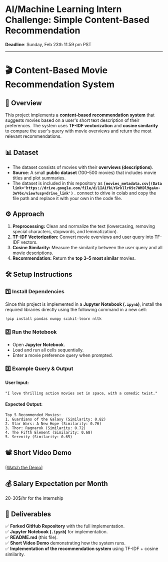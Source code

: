 # AI/Machine Learning Intern Challenge: Simple Content-Based Recommendation

**Deadline**: Sunday, Feb 23th 11:59 pm PST

---

# 🎬 Content-Based Movie Recommendation System  

## 📌 Overview  
This project implements a **content-based recommendation system** that suggests movies based on a user's short text description of their preferences. The system uses **TF-IDF vectorization** and **cosine similarity** to compare the user's query with movie overviews and return the most relevant recommendations.  

## 📊 Dataset  
- The dataset consists of movies with their **overviews (descriptions)**.  
- **Source**: A small **public dataset** (100–500 movies) that includes movie titles and plot summaries.  
- The dataset is included in this repository as **`[movies_metadata.csv](Data link='https://drive.google.com/file/d/1IAifkLYGrkllrK9c7WHDl9gaAo-3eY6x/view?usp=drive_link')`** . connect to drive in colab and copy the file path and replace it with your own in the code file.

## ⚙️ Approach  
1. **Preprocessing:** Clean and normalize the text (lowercasing, removing special characters, stopwords, and lemmatization).  
2. **TF-IDF Vectorization:** Convert movie overviews and user query into TF-IDF vectors.  
3. **Cosine Similarity:** Measure the similarity between the user query and all movie descriptions.  
4. **Recommendation:** Return the **top 3–5 most similar** movies.  

## 🛠️ Setup Instructions  

### **1️⃣ Install Dependencies**  
Since this project is implemented in a **Jupyter Notebook (`.ipynb`)**, install the required libraries directly using the following command in a new cell:  
```python
!pip install pandas numpy scikit-learn nltk
```

### **2️⃣ Run the Notebook**  
- Open **Jupyter Notebook**.  
- Load and run all cells sequentially.  
- Enter a movie preference query when prompted.  

### **3️⃣ Example Query & Output**  
#### **User Input:**  
```plaintext
"I love thrilling action movies set in space, with a comedic twist."
```

#### **Expected Output:**  
```
Top 5 Recommended Movies:
1. Guardians of the Galaxy (Similarity: 0.82)
2. Star Wars: A New Hope (Similarity: 0.76)
3. Thor: Ragnarok (Similarity: 0.72)
4. The Fifth Element (Similarity: 0.68)
5. Serenity (Similarity: 0.65)
```

## 📽️ Short Video Demo  
[[Watch the Demo]]((https://www.awesomescreenshot.com/video/36753966?key=212b0d94b1fec99f2cc056b6c0e1e74b)) <!-- (https://www.awesomescreenshot.com/video/36753966?key=212b0d94b1fec99f2cc056b6c0e1e74b) -->  

## 💰 Salary Expectation per Month  
20-30$/hr for the internship  

## 📝 Deliverables  
✅ **Forked GitHub Repository** with the full implementation.  
✅ **Jupyter Notebook (`.ipynb`)** for implementation.  
✅ **README.md** (this file).  
✅ **Short Video Demo** demonstrating how the system runs.  
✅ **Implementation of the recommendation system** using TF-IDF + cosine similarity.  

